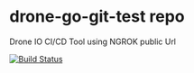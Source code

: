 # drone-go-git-test repo

Drone IO CI/CD Tool using NGROK public Url

[![Build Status](http://841c1a2b.ngrok.io/api/badges/ThinkExpedite/dronedemo/status.svg)](http://841c1a2b.ngrok.io/ThinkExpedite/dronedemo)
